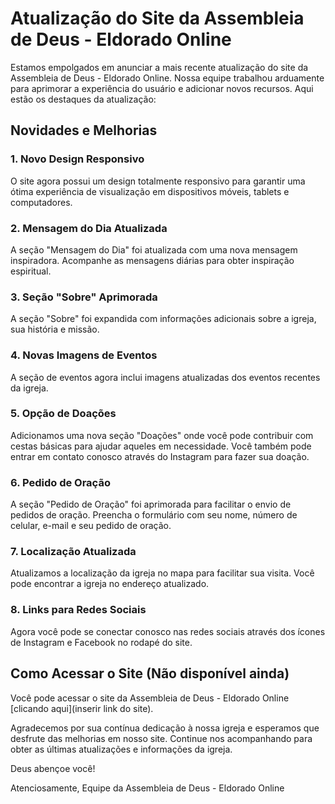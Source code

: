# Atualização do Site da Assembleia de Deus - Eldorado Online

Estamos empolgados em anunciar a mais recente atualização do site da Assembleia de Deus - Eldorado Online. Nossa equipe trabalhou arduamente para aprimorar a experiência do usuário e adicionar novos recursos. Aqui estão os destaques da atualização:

## Novidades e Melhorias

### 1. Novo Design Responsivo
O site agora possui um design totalmente responsivo para garantir uma ótima experiência de visualização em dispositivos móveis, tablets e computadores.

### 2. Mensagem do Dia Atualizada
A seção "Mensagem do Dia" foi atualizada com uma nova mensagem inspiradora. Acompanhe as mensagens diárias para obter inspiração espiritual.

### 3. Seção "Sobre" Aprimorada
A seção "Sobre" foi expandida com informações adicionais sobre a igreja, sua história e missão.

### 4. Novas Imagens de Eventos
A seção de eventos agora inclui imagens atualizadas dos eventos recentes da igreja.

### 5. Opção de Doações
Adicionamos uma nova seção "Doações" onde você pode contribuir com cestas básicas para ajudar aqueles em necessidade. Você também pode entrar em contato conosco através do Instagram para fazer sua doação.

### 6. Pedido de Oração
A seção "Pedido de Oração" foi aprimorada para facilitar o envio de pedidos de oração. Preencha o formulário com seu nome, número de celular, e-mail e seu pedido de oração.

### 7. Localização Atualizada
Atualizamos a localização da igreja no mapa para facilitar sua visita. Você pode encontrar a igreja no endereço atualizado.

### 8. Links para Redes Sociais
Agora você pode se conectar conosco nas redes sociais através dos ícones de Instagram e Facebook no rodapé do site.

## Como Acessar o Site (Não disponível ainda)

Você pode acessar o site da Assembleia de Deus - Eldorado Online [clicando aqui](inserir link do site).

Agradecemos por sua contínua dedicação à nossa igreja e esperamos que desfrute das melhorias em nosso site. Continue nos acompanhando para obter as últimas atualizações e informações da igreja.

Deus abençoe você!

Atenciosamente,
Equipe da Assembleia de Deus - Eldorado Online
